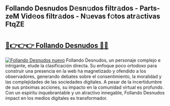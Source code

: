 ## Follando Desnudos D𝚎sn𝚞dos filtr𝚊dos - Parts-zeM Vid𝚎os filtr𝚊dos - N𝚞evas f𝚘tos atr𝚊ctivas FtqZE

# <h2><a href="http://mbbh9ao.tromn.icu/?c=Follando+Desnudos">🔗👉👉👉 Follando Desnudos 🔗🔗</a></h2>

[![Follando Desnudos nuevo](https://i.imgur.com/pEAQMta.gif)](http://mbbh9ao.tromn.icu/?c=Follando+Desnudos)
Follando Desnudos, un personaje complejo e intrigante, elude la clasificación directa. Su enfoque poco ortodoxo para construir una presencia en la web ha magnetizado y ofendido a los observadores, generando debates sobre el consentimiento, la moralidad y las complejidades de las sociedades digitales. A pesar de la incertidumbre de sus próximas acciones, su impacto en la comunidad virtual es profundo. Con un espíritu inquebrantable y un atractivo innegable, Follando Desnudos impact en los medios digitales es transformador.
